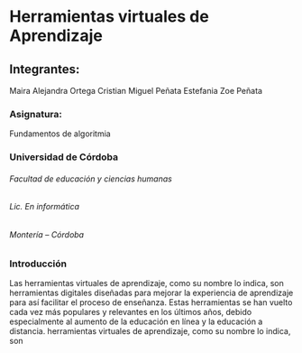 # Herramientas virtuales de Aprendizaje
## Integrantes:
Maira Alejandra Ortega
Cristian Miguel Peñata 
Estefania Zoe Peñata 
### Asignatura:
Fundamentos de algoritmia
### Universidad de Córdoba
###### Facultad de educación y ciencias humanas
###### Lic. En informática 
###### Montería – Córdoba
### Introducción
Las herramientas virtuales de aprendizaje, como su nombre lo indica, son herramientas digitales diseñadas para mejorar la experiencia de aprendizaje para así facilitar el proceso de enseñanza. Estas herramientas se han vuelto cada vez más populares y relevantes en los últimos años, debido especialmente al aumento de la educación en línea y la educación a distancia. herramientas virtuales de aprendizaje, como su nombre lo indica, son 
